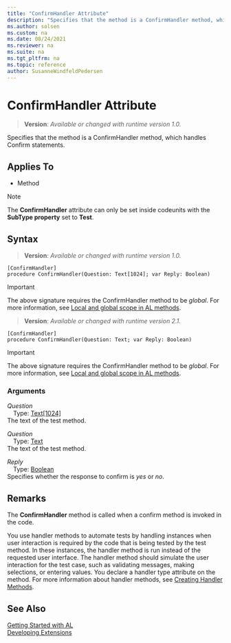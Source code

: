 ```yaml
---
title: "ConfirmHandler Attribute"
description: "Specifies that the method is a ConfirmHandler method, which handles Confirm statements."
ms.author: solsen
ms.custom: na
ms.date: 08/24/2021
ms.reviewer: na
ms.suite: na
ms.tgt_pltfrm: na
ms.topic: reference
author: SusanneWindfeldPedersen
---
```

[//]: # (START>DO_NOT_EDIT)
[//]: # (IMPORTANT:Do not edit any of the content between here and the END>DO_NOT_EDIT.)
[//]: # (Any modifications should be made in the .xml files in the ModernDev repo.)

# ConfirmHandler Attribute
> **Version**: _Available or changed with runtime version 1.0._

Specifies that the method is a ConfirmHandler method, which handles Confirm statements.


## Applies To

- Method

> [!NOTE]
> The **ConfirmHandler** attribute can only be set inside codeunits with the **SubType property** set to **Test**.

## Syntax


> **Version**: _Available or changed with runtime version 1.0._
```AL
[ConfirmHandler]
procedure ConfirmHandler(Question: Text[1024]; var Reply: Boolean)
```
> [!IMPORTANT]
> The above signature requires the ConfirmHandler method to be *global*. For more information, see [Local and global scope in AL methods](../devenv-al-methods.md%23local-and-global-scope).

> **Version**: _Available or changed with runtime version 2.1._
```AL
[ConfirmHandler]
procedure ConfirmHandler(Question: Text; var Reply: Boolean)
```
> [!IMPORTANT]
> The above signature requires the ConfirmHandler method to be *global*. For more information, see [Local and global scope in AL methods](../devenv-al-methods.md%23local-and-global-scope).

### Arguments
*Question*  
&emsp;Type: [Text[1024]](../methods-auto/text/text-data-type.md)  
The text of the test method.  

*Question*  
&emsp;Type: [Text](../methods-auto/text/text-data-type.md)  
The text of the test method.  

*Reply*  
&emsp;Type: [Boolean](../methods-auto/boolean/boolean-data-type.md)  
Specifies whether the response to confirm is *yes* or *no*.  

[//]: # (IMPORTANT: END>DO_NOT_EDIT)

## Remarks

The **ConfirmHandler** method is called when a confirm method is invoked in the code.

You use handler methods to automate tests by handling instances when user interaction is required by the code that is being tested by the test method. In these instances, the handler method is run instead of the requested user interface. The handler method should simulate the user interaction for the test case, such as validating messages, making selections, or entering values. You declare a handler type attribute on the method. For more information about handler methods, see [Creating Handler Methods](../devenv-creating-handler-methods.md).

## See Also  
[Getting Started with AL](../devenv-get-started.md)  
[Developing Extensions](../devenv-dev-overview.md)  